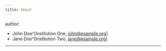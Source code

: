 ```yaml
---
title: About 
---
```

author:
  - John Doe^[Institution One, john@example.org]
  - Jane Doe^[Institution Two, jane@example.org]
---

